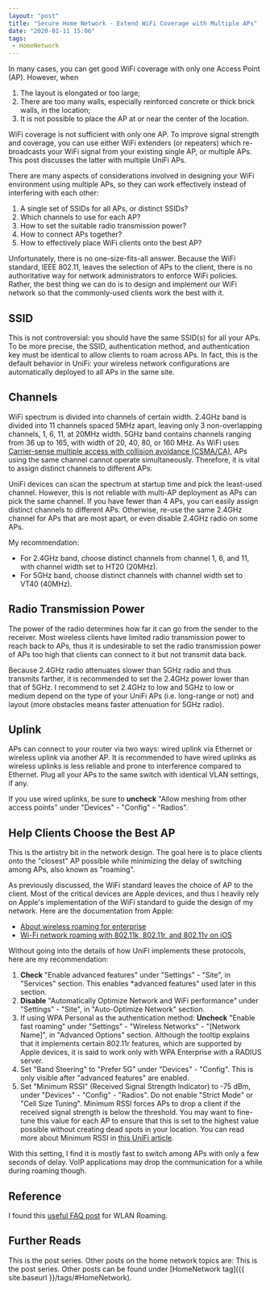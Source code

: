 ```yaml
---
layout: "post"
title: "Secure Home Network - Extend WiFi Coverage with Multiple APs"
date: "2020-01-11 15:06"
tags:
 - HomeNetwork
---
```


In many cases, you can get good WiFi coverage with only one Access Point (AP). However, when

1. The layout is elongated or too large;
2. There are too many walls, especially reinforced concrete or thick brick walls, in the location;
3. It is not possible to place the AP at or near the center of the location.

WiFi coverage is not sufficient with only one AP. To improve signal strength and coverage, you can use either WiFi extenders (or repeaters) which re-broadcasts your WiFi signal from your existing single AP, or multiple APs. This post discusses the latter with multiple UniFi APs.

There are many aspects of considerations involved in designing your WiFi environment using multiple APs, so they can work effectively instead of interfering with each other:
1. A single set of SSIDs for all APs, or distinct SSIDs?
2. Which channels to use for each AP?
3. How to set the suitable radio transmission power?
3. How to connect APs together?
4. How to effectively place WiFi clients onto the best AP?

Unfortunately, there is no one-size-fits-all answer. Because the WiFi standard, IEEE 802.11, leaves the selection of APs to the client, there is no authoritative way for network administrators to enforce WiFi policies. Rather, the best thing we can do is to design and implement our WiFi network so that the commonly-used clients work the best with it.

## SSID
This is not controversial: you should have the same SSID(s) for all your APs. To be more precise, the SSID, authentication method, and authentication key must be identical to allow clients to roam across APs. In fact, this is the default behavior in UniFi: your wireless network configurations are automatically deployed to all APs in the same site.

## Channels
WiFi spectrum is divided into channels of certain width. 2.4GHz band is divided into 11 channels spaced 5MHz apart, leaving only 3 non-overlapping channels, 1, 6, 11, at 20MHz width. 5GHz band contains channels ranging from 36 up to 165, with width of 20, 40, 80, or 160 MHz. As WiFi uses [Carrier-sense multiple access with collision avoidance (CSMA/CA)](https://en.wikipedia.org/wiki/Carrier-sense_multiple_access_with_collision_avoidance), APs using the same channel cannot operate simultaneously. Therefore, it is vital to assign distinct channels to different APs.

UniFi devices can scan the spectrum at startup time and pick the least-used channel. However, this is not reliable with multi-AP deployment as APs can pick the same channel. If you have fewer than 4 APs, you can easily assign distinct channels to different APs. Otherwise, re-use the same 2.4GHz channel for APs that are most apart, or even disable 2.4GHz radio on some APs.

My recommendation:
* For 2.4GHz band, choose distinct channels from channel 1, 6, and 11, with channel width set to HT20 (20MHz).
* For 5GHz band, choose distinct channels with channel width set to VT40 (40MHz).

## Radio Transmission Power
The power of the radio determines how far it can go from the sender to the receiver. Most wireless clients have limited radio transmission power to reach back to APs, thus it is undesirable to set the radio transmission power of APs too high that clients can connect to it but not transmit data back.

Because 2.4GHz radio attenuates slower than 5GHz radio and thus transmits farther, it is recommended to set the 2.4GHz power lower than that of 5GHz. I recommend to set 2.4GHz to low and 5GHz to low or medium depend on the type of your UniFi APs (i.e. long-range or not) and layout (more obstacles means faster attenuation for 5GHz radio).

## Uplink
APs can connect to your router via two ways: wired uplink via Ethernet or wireless uplink via another AP. It is recommended to have wired uplinks as wireless uplinks is less reliable and prone to interference compared to Ethernet. Plug all your APs to the same switch with identical VLAN settings, if any.

If you use wired uplinks, be sure to **uncheck** "Allow meshing from other access points" under "Devices" - "Config" - "Radios".

## Help Clients Choose the Best AP
This is the artistry bit in the network design. The goal here is to place clients onto the "closest" AP possible while minimizing the delay of switching among APs, also known as "roaming".

As previously discussed, the WiFi standard leaves the choice of AP to the client. Most of the critical devices are Apple devices, and thus I heavily rely on Apple's implementation of the WiFi standard to guide the design of my network. Here are the documentation from Apple:

* [About wireless roaming for enterprise](https://support.apple.com/en-au/HT203068)
* [Wi-Fi network roaming with 802.11k, 802.11r, and 802.11v on iOS](https://support.apple.com/en-us/HT202628)

Without going into the details of how UniFi implements these protocols, here are my recommendation:
1. **Check** "Enable advanced features" under "Settings" - "Site", in "Services" section. This enables *advanced features" used later in this section.
2. **Disable** "Automatically Optimize Network and WiFi performance" under "Settings" - "Site", in "Auto-Optimize Network" section.
3. If using WPA Personal as the authentication method: **Uncheck** "Enable fast roaming" under "Settings" - "Wireless Networks" - "[Network Name]", in "Advanced Options" section. Although the tooltip explains that it implements certain 802.11r features, which are supported by Apple devices, it is said to work only with WPA Enterprise with a RADIUS server.
4. Set "Band Steering" to "Prefer 5G" under "Devices" - "Config". This is only visible after "advanced features" are enabled.
5. Set "Minimum RSSI" (Received Signal Strength Indicator) to -75 dBm, under "Devices" - "Config" - "Radios". Do not enable "Strict Mode" or "Cell Size Tuning". Minimum RSSI forces APs to drop a client if the received signal strength is below the threshold. You may want to fine-tune this value for each AP to ensure that this is set to the highest value possible without creating dead spots in your location. You can read more about Minimum RSSI in [this UniFi article](https://help.ubnt.com/hc/en-us/articles/221321728-UniFi-Understanding-and-implementing-minimum-RSSI).

With this setting, I find it is mostly fast to switch among APs with only a few seconds of delay. VoIP applications may drop the communication for a while during roaming though.

## Reference
I found this [useful FAQ post](https://community.ui.com/questions/Wireless-LAN-Roaming-FAQ/3044afc5-55ac-4c52-804d-2fbb91381e60) for WLAN Roaming.


## Further Reads
This is the post series. Other posts on the home network topics are:
This is the post series. Other posts can be found under [HomeNetwork tag]({{ site.baseurl }}/tags/#HomeNetwork).
